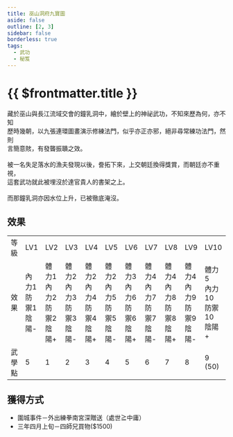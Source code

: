 ```yaml
---
title: 巫山洞府九寶圖
aside: false
outline: [2, 3]
sidebar: false
borderless: true
tags:
  - 武功
  - 秘笈
---
```


# {{ $frontmatter.title }}

<BookItemIcon :size="`medium`" :needLink="false" :no="7007"></BookItemIcon>

藏於巫山與長江流域交會的鐘乳洞中，繪於壁上的神祕武功，不知來歷為何，亦不知<br>
歷時幾朝，以九張連環圖畫演示修練法門，似乎亦正亦邪，絕非尋常練功法門，然則<br>言簡意賅，有發聾振聵之效。
<br><br>
被一名失足落水的漁夫發現以後，誊拓下來，上交朝廷換得獎賞，而朝廷亦不重視，<br>
這套武功就此被埋沒於達官貴人的書架之上。
<br><br>
而那鐘乳洞亦因水位上升，已被徹底淹沒。
<br clear="all" />

## 效果

<table>
    <tr>
        <td>等級</td>
        <td>LV1</td>
        <td>LV2</td>
        <td>LV3</td>
        <td>LV4</td>
        <td>LV5</td>
        <td>LV6</td>
        <td>LV7</td>
        <td>LV8</td>
        <td>LV9</td>
        <td>LV10</td>
    </tr>
    <tr>
        <td>效果</td>
        <td>內力1<br>防禦1<br>陰陽-</td>
        <td>體力1<br>內力2<br>防禦2<br>陰陽+</td>
        <td>體力2<br>內力3<br>防禦3<br>陰陽-</td>
        <td>體力2<br>內力4<br>防禦4<br>陰陽+</td>
        <td>體力2<br>內力5<br>防禦5<br>陰陽-</td>
        <td>體力3<br>內力6<br>防禦6<br>陰陽+</td>
        <td>體力4<br>內力7<br>防禦7<br>陰陽-</td>
        <td>體力4<br>內力8<br>防禦8<br>陰陽+</td>
        <td>體力4<br>內力9<br>防禦9<br>陰陽-</td>
        <td>體力5<br>內力10<br>防禦10<br>陰陽+</td>
    </tr>
    <tr>
        <td>武學點</td>
        <td>5</td>
        <td>1</td>
        <td>2</td>
        <td>3</td>
        <td>4</td>
        <td>5</td>
        <td>6</td>
        <td>7</td>
        <td>8</td>
        <td>9 (50)</td>
    </tr>
</table>

## 獲得方式

- 圍城事件－外出練拳南宮深贈送（處世≧中庸）
- 三年四月上旬－四師兄買物($1500)

